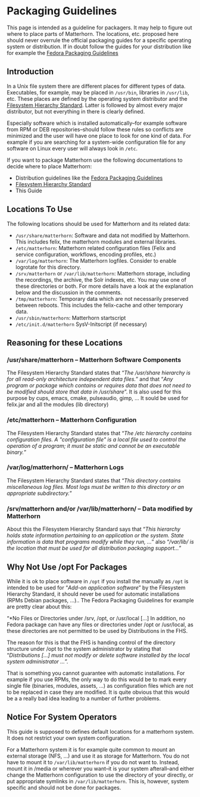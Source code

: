 Packaging Guidelines
====================

This page is intended as a guideline for packagers. It may help to figure out where to place parts of Matterhorn.  The
locations, etc. proposed here should never overrule the official packaging guides for a specific operating system or
distribution.  If in doubt follow the guides for your distribution like for example the [Fedora Packaging
Guidelines](http://fedoraproject.org/wiki/Packaging:Guidelines)


Introduction
------------

In a Unix file system there are different places for different types of data. Executables, for example, may be placed in
`/usr/bin`, libraries in `/usr/lib`, etc. These places are defined by the operating system distributor and the
[Filesystem Hierarchy Standard](http://www.pathname.com/fhs/pub/fhs-2.3.html). Latter is followed by almost every major
distributor, but not everything in there is clearly defined.

Especially software which is installed automatically–for example software from RPM or DEB repositories–should follow
these rules so conflicts are minimized and the user will have one place to look for one kind of data. For example if you
are searching for a system-wide configuration file for any software on Linux every user will always look in `/etc`.

If you want to package Matterhorn use the following documentations to decide where to place Matterhorn:

 - Distribution guidelines like the [Fedora Packaging Guidelines](http://fedoraproject.org/wiki/Packaging:Guidelines)
 - [Filesystem Hierarchy Standard](http://www.pathname.com/fhs/pub/fhs-2.3.html)
 - This Guide


Locations To Use
----------------

The following locations should be used for Matterhorn and its related data:

 - `/usr/share/matterhorn`:
   Software and data not modified by Matterhorn. This includes felix, the matterhorn modules and external libraries.
 - `/etc/matterhorn`:
   Matterhorn related configuration files (Felix and service configuration, workflows, encoding profiles, etc.)
 - `/var/log/matterhorn`:
   The Matterhorn logfiles. Consider to enable logrotate for this directory.
 - `/srv/matterhorn` or `/var/lib/matterhorn`:
   Matterhorn storage, including the recordings, the archive, the Solr indexes, etc. You may use one of these
   directories or both. For more details have a look at the explanation below and the discussion in the comments.
 - `/tmp/matterhorn`:
   Temporary data which are not necessarily preserved between reboots. This includes the felix-cache and other temporary
   data.
 - `/usr/sbin/matterhorn`:
   Matterhorn startscript
 - `/etc/init.d/matterhorn`
   SysV-Initscript (if necessary)


Reasoning for these Locations
-----------------------------

### /usr/share/matterhorn – Matterhorn Software Components

The Filesystem Hierarchy Standard states that “*The /usr/share hierarchy is for all read-only architecture independent
data files.*” and that “*Any program or package which contains or requires data that does not need to be modified should
store that data in /usr/share*”.  It is also used for this purpose by cups, emacs, cmake, pulseaudio, gimp, … It sould
be used for felix.jar and all the modules (lib directory)

### /etc/matterhorn – Matterhorn Configuration

The Filesystem Hierarchy Standard states that “*The /etc hierarchy contains configuration files. A "configuration file"
is a local file used to control the operation of a program; it must be static and cannot be an executable binary.*”

### /var/log/matterhorn/ – Matterhorn Logs

The Filesystem Hierarchy Standard states that “*This directory contains miscellaneous log files. Most logs must be
written to this directory or an appropriate subdirectory.*”

### /srv/matterhorn and/or /var/lib/matterhorn/ – Data modified by Matterhorn

About this the Filesystem Hierarchy Standard says that “*This hierarchy holds state information pertaining to an
application or the system. State information is data that programs modify while they run, …*” also “*/var/lib/<name> is
the location that must be used for all distribution packaging support…*”


Why Not Use /opt For Packages
-----------------------------

While it is ok to place software in `/opt` if you install the manually as `/opt` is intended to be used for “*Add-on
application software*” by the Filesystem Hierarchy Standard, it should never be used for automatic installations (RPMs
Debian packages, …).. The Fedora Packaging Guidelines for example are pretty clear about this:

“*No Files or Directories under /srv, /opt, or /usr/local […] In addition, no Fedora package can have any files or
directories under /opt or /usr/local, as these directories are not permitted to be used by Distributions in the FHS.

The reason for this is that the FHS is handing control of the directory structure under /opt to the system administrator
by stating that “*Distributions […] must not modify or delete software installed by the local system administrator …*”.

That is something you cannot guarantee with automatic installations. For example if you use RPMs, the only way to do
this would be to mark every single file (binaries, modules, assets, …) as configuration files which are not to be
replaced in case they are modified. It is quite obvious that this would be a a really bad idea leading to a number of
further problems.


Notice For System Operators
---------------------------

This guide is supposed to defines default locations for a matterhorn system. It does not restrict your own system
configuration.

For a Matterhorn system it is for example quite common to mount an external storage (NFS, …) and use it as storage for
Matterhorn. You do not have to mount it to `/var/lib/matterhorn` if you do not want to. Instead, mount it in /media or
wherever you want–it is your system afterall–and either change the Matterhorn configuration to use the directory of your
directly, or put appropriate symlinks in `/var/lib/matterhorn`. This is, however, system specific and should not be done
for packages.
